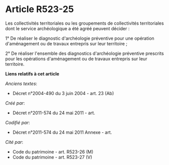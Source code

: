 # Article R523-25

Les collectivités territoriales ou les groupements de collectivités territoriales dont le service archéologique a été agréé
peuvent décider :

1° De réaliser le diagnostic d'archéologie préventive pour une opération d'aménagement ou de travaux entrepris sur leur
territoire ;

2° De réaliser l'ensemble des diagnostics d'archéologie préventive prescrits pour les opérations d'aménagement ou de travaux
entrepris sur leur territoire.

**Liens relatifs à cet article**

_Anciens textes_:

  - Décret n°2004-490 du 3 juin 2004 - art. 23 (Ab)

_Créé par_:

  - Décret n°2011-574 du 24 mai 2011  - art.

_Codifié par_:

  - Décret n°2011-574 du 24 mai 2011 Annexe - art.

_Cité par_:

  - Code du patrimoine - art. R523-26 (M)
  - Code du patrimoine - art. R523-27 (V)
